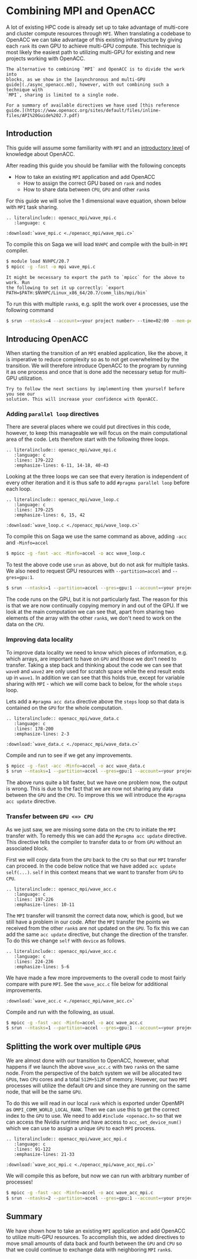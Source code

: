 # Combining MPI and OpenACC
A lot of existing HPC code is already set up to take advantage of multi-core and
cluster compute resources through `MPI`. When translating a codebase to OpenACC
we can take advantage of this existing infrastructure by giving each `rank` its
own GPU to achieve multi-GPU compute. This technique is most likely the easiest
path to utilizing multi-GPU for existing and new projects working with OpenACC.

```{note}
The alternative to combining `MPI` and OpenACC is to divide the work into
blocks, as we show in the [asynchronous and multi-GPU
guide](./async_openacc.md), however, with out combining such a technique with
`MPI`, sharing is limited to a single node.
```

```{tip}
For a summary of available directives we have used [this reference
guide.](https://www.openacc.org/sites/default/files/inline-files/API%20Guide%202.7.pdf)
```

## Introduction
This guide will assume some familiarity with `MPI` and an [introductory
level](./openacc.md) of knowledge about OpenACC.

After reading this guide you should be familiar with the following concepts
 - How to take an existing `MPI` application and add OpenACC
    - How to assign the correct GPU based on `rank` and nodes
    - How to share data between `CPU`, `GPU` and other `rank`s

For this guide we will solve the 1 dimensional wave equation, shown below with
`MPI` task sharing.

```{eval-rst}
.. literalinclude:: openacc_mpi/wave_mpi.c
   :language: c
```

```{eval-rst}
:download:`wave_mpi.c <./openacc_mpi/wave_mpi.c>`
```

To compile this on Saga we will load `NVHPC` and compile with the built-in `MPI`
compiler.

```bash
$ module load NVHPC/20.7
$ mpicc -g -fast -o mpi wave_mpi.c
```

```{warning}
It might be necessary to export the path to `mpicc` for the above to work. Run
the following to set it up correctly: `export
PATH=$PATH:$NVHPC/Linux_x86_64/20.7/comm_libs/mpi/bin`
```

To run this with multiple `rank`s, e.g. split the work over `4` processes, use
the following command
```bash
$ srun --ntasks=4 --account=<your project number> --time=02:00 --mem-per-cpu=512M time ./mpi 1000000
```

## Introducing OpenACC
When starting the transition of an `MPI` enabled application, like the above, it
is imperative to reduce complexity so as to not get overwhelmed by the
transition. We will therefore introduce OpenACC to the program by running it as
one process and once that is done add the necessary setup for multi-GPU
utilization.

```{tip}
Try to follow the next sections by implementing them yourself before you see our
solution. This will increase your confidence with OpenACC.
```

### Adding `parallel loop` directives
There are several places where we could put directives in this code, however, to
keep this manageable we will focus on the main computational area of the code.
Lets therefore start with the following three loops.

```{eval-rst}
.. literalinclude:: openacc_mpi/wave_mpi.c
   :language: c
   :lines: 179-222
   :emphasize-lines: 6-11, 14-18, 40-43
```

Looking at the three loops we can see that every iteration is independent of
every other iteration and it is thus safe to add `#pragma parallel loop` before
each loop.

```{eval-rst}
.. literalinclude:: openacc_mpi/wave_loop.c
   :language: c
   :lines: 179-225
   :emphasize-lines: 6, 15, 42
```

```{eval-rst}
:download:`wave_loop.c <./openacc_mpi/wave_loop.c>`
```

To compile this on Saga we use the same command as above, adding `-acc` and
`-Minfo=accel`

```bash
$ mpicc -g -fast -acc -Minfo=accel -o acc wave_loop.c
```

To test the above code use `srun` as above, but do not ask for multiple tasks.
We also need to request GPU resources with `--partition=accel` and
`--gres=gpu:1`.

```bash
$ srun --ntasks=1 --partition=accel --gres=gpu:1 --account=<your project number> --time=02:00 --mem-per-cpu=512M time ./acc 1000000
```

The code runs on the GPU, but it is not particularly fast. The reason for this
is that we are now continually copying memory in and out of the GPU. If we look
at the main computation we can see that, apart from sharing two elements of the
array with the other `rank`s, we don't need to work on the data on the `CPU`.

### Improving data locality
To improve data locality we need to know which pieces of information, e.g. which
arrays, are important to have on `GPU` and those we don't need to transfer.
Taking a step back and thinking about the code we can see that `wave0` and
`wave2` are only used for scratch space while the end result ends up in `wave1`.
In addition we can see that this holds true, except for variable sharing with
`MPI` - which we will come back to below, for the whole `steps` loop.

Lets add a `#pragma acc data` directive above the `steps` loop so that data is
contained on the `GPU` for the whole computation.

```{eval-rst}
.. literalinclude:: openacc_mpi/wave_data.c
   :language: c
   :lines: 178-200
   :emphasize-lines: 2-3
```

```{eval-rst}
:download:`wave_data.c <./openacc_mpi/wave_data.c>`
```

Compile and run to see if we get any improvements.

```bash
$ mpicc -g -fast -acc -Minfo=accel -o acc wave_data.c
$ srun --ntasks=1 --partition=accel --gres=gpu:1 --account=<your project number> --time=02:00 --mem-per-cpu=512M time ./acc 1000000
```

The above runs quite a bit faster, but we have one problem now, the output is
wrong. This is due to the fact that we are now not sharing any data between the
`GPU` and the `CPU`. To improve this we will introduce the `#pragma acc update`
directive.

### Transfer between `GPU <=> CPU`
As we just saw, we are missing some data on the `CPU` to initiate the `MPI`
transfer with. To remedy this we can add the `#pragma acc update` directive.
This directive tells the compiler to transfer data to or from `GPU` without an
associated block.

First we will copy data from the `GPU` back to the `CPU` so that our `MPI`
transfer can proceed. In the code below notice that we have added `acc update
self(...)`. `self` in this context means that we want to transfer from `GPU` to
`CPU`.

```{eval-rst}
.. literalinclude:: openacc_mpi/wave_acc.c
   :language: c
   :lines: 197-226
   :emphasize-lines: 10-11
```

The `MPI` transfer will transmit the correct data now, which is good, but we
still have a problem in our code. After the `MPI` transfer the points we
received from the other `rank`s are not updated on the `GPU`. To fix this we can
add the same `acc update` directive, but change the direction of the transfer.
To do this we change `self` with `device` as follows.

```{eval-rst}
.. literalinclude:: openacc_mpi/wave_acc.c
   :language: c
   :lines: 224-236
   :emphasize-lines: 5-6
```

We have made a few more improvements to the overall code to most fairly compare
with pure `MPI`. See the `wave_acc.c` file below for additional improvements.

```{eval-rst}
:download:`wave_acc.c <./openacc_mpi/wave_acc.c>`
```

Compile and run with the following, as usual.

```bash
$ mpicc -g -fast -acc -Minfo=accel -o acc wave_acc.c
$ srun --ntasks=1 --partition=accel --gres=gpu:1 --account=<your project number> --time=02:00 --mem-per-cpu=512M time ./acc 1000000
```

## Splitting the work over multiple `GPU`s
We are almost done with our transition to OpenACC, however, what happens if we
launch the above `wave_acc.c` with two `rank`s on the same node. From the
perspective of the batch system we will be allocated two `GPU`s, two `CPU` cores
and a total `512M+512M` of memory. However, our two `MPI` processes will utilize
the default `GPU` and since they are running on the same node, that will be the
same `GPU`.

To do this we will read in our local `rank` which is exported under OpenMPI as
`OMPI_COMM_WORLD_LOCAL_RANK`. Then we can use this to get the correct index to
the `GPU` to use. We need to add `#include <openacc.h>` so that we can access
the Nvidia runtime and have access to `acc_set_device_num()` which we can use to
assign a unique `GPU` to each `MPI` process.

```{eval-rst}
.. literalinclude:: openacc_mpi/wave_acc_mpi.c
   :language: c
   :lines: 91-122
   :emphasize-lines: 21-33
```

```{eval-rst}
:download:`wave_acc_mpi.c <./openacc_mpi/wave_acc_mpi.c>`
```

We will compile this as before, but now we can run with arbitrary number of
processes!

```bash
$ mpicc -g -fast -acc -Minfo=accel -o acc wave_acc_mpi.c
$ srun --ntasks=2 --partition=accel --gres=gpu:1 --account=<your project number> --time=02:00 --mem-per-cpu=512M time ./acc 1000000
```

## Summary
We have shown how to take an existing `MPI` application and add OpenACC to
utilize multi-GPU resources. To accomplish this, we added directives to move
small amounts of data back and fourth between the `GPU` and `CPU` so that we
could continue to exchange data with neighboring `MPI` `rank`s.
